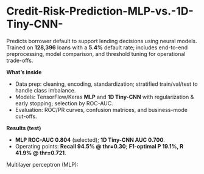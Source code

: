 # Credit-Risk-Prediction-MLP-vs.-1D-Tiny-CNN-
Predicts borrower default to support lending decisions using neural models. Trained on **128,396** loans with a **5.4%** default rate; includes end-to-end preprocessing, model comparison, and threshold tuning for operational trade-offs.

**What’s inside**
- Data prep: cleaning, encoding, standardization; stratified train/val/test to handle class imbalance.
- Models: TensorFlow/Keras **MLP** and **1D Tiny-CNN** with regularization & early stopping; selection by ROC-AUC.
- Evaluation: ROC/PR curves, confusion matrices, and business-mode cut-offs.

**Results (test)**
- **MLP ROC-AUC 0.804** (selected); **1D Tiny-CNN AUC 0.700**.
- Operating points: **Recall 94.5% @ thr=0.30**; **F1-optimal P 19.1%, R 41.9% @ thr=0.721**.

Multilayer perceptron (MLP):
